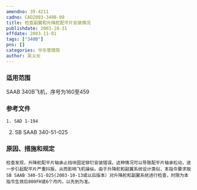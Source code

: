 ```yaml
---
amendno: 39-4211  
cadno: CAD2003-340B-09  
title: 检查副翼和升降舵配平片安装情况  
publishdate: 2003-10-31  
effdate: 2003-11-01  
tags: ["340B"]  
pns: []  
categories: 华东管理局  
author: 吴义长  
---
```

  
### 适用范围  
SAAB 340B飞机，序号为160至459  
  
<!--more-->  
### 参考文件  
    1. SAD 1-194  
2. SB SAAB 340-51-025  
  
### 原因、措施和规定  
    检查发现，升降舵配平片轴承止挡块固定铆钉安装错误。这种情况可以导致配平片轴承松动，进一步引起配平片严重抖振，从而影响飞机操纵。由于升降舵和副翼系统设计类似，本指令要求按SB SAAB 340-51-025(2003-10-13或以后版本）对升降舵和副翼系统进行检查，时限为本指令生效后800FH或6个月内，以先到为准。  
